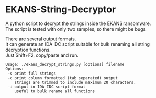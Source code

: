 # EKANS-String-Decryptor
A python script to decrypt the strings inside the EKANS ransomware.  
The script is tested with only two samples, so there might be bugs.  

There are several output formats.  
It can generate an IDA IDC script suitable for bulk renaming all string decryption functions.  
Just Shift+F2, copy/paste and run.

```
Usage: ./ekans_decrypt_strings.py [options] filename
Options:
 -s print full strings
 -c print column formatted (tab separated) output
    strings are trimmed to include maximum 20 characters.
 -i output in IDA IDC script format
    useful to bulk rename all functions
```
